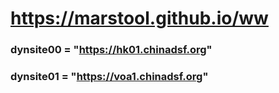 # https://marstool.github.io/ww

### dynsite00 = "https://hk01.chinadsf.org"
### dynsite01 = "https://voa1.chinadsf.org"
